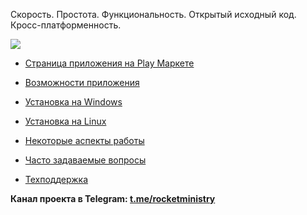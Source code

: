 Скорость. Простота. Функциональность. Открытый исходный код. Кросс-платформенность. 

![](https://play-lh.googleusercontent.com/W-X0-u7IGY_X3Kkp7ZQZ5xAad28HCorZ18NGEnpeb1tBPeW5AG6Cx4wyI1i_t-m072Y)

* [Страница приложения на Play Маркете](https://play.google.com/store/apps/details?id=org.rocketministry)

* [Возможности приложения](https://github.com/antorix/Rocket-Ministry/wiki#возможности-приложения)

* [Установка на Windows](https://github.com/antorix/Rocket-Ministry/wiki#windows)
 
* [Установка на Linux](https://github.com/antorix/Rocket-Ministry/wiki#linux)

* [Некоторые аспекты работы](https://github.com/antorix/Rocket-Ministry/wiki#некоторые-аспекты-работы)
 
* [Часто задаваемые вопросы](https://github.com/antorix/Rocket-Ministry/wiki#часто-задаваемые-вопросы)
 
* [Техподдержка](https://github.com/antorix/Rocket-Ministry/wiki#обратная-связь)

**Канал проекта в Telegram: [t.me/rocketministry](https://t.me/rocketministry)**

